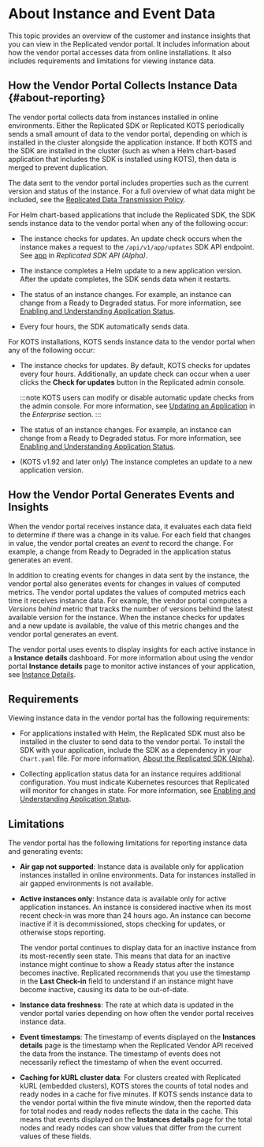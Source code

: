 # About Instance and Event Data

This topic provides an overview of the customer and instance insights that you can view in the Replicated vendor portal. It includes information about how the vendor portal accesses data from online installations. It also includes requirements and limitations for viewing instance data.  

## How the Vendor Portal Collects Instance Data {#about-reporting}

The vendor portal collects data from instances installed in online environments. Either the Replicated SDK or Replicated KOTS periodically sends a small amount of data to the vendor portal, depending on which is installed in the cluster alongside the application instance. If both KOTS and the SDK are installed in the cluster (such as when a Helm chart-based application that includes the SDK is installed using KOTS), then data is merged to prevent duplication.

The data sent to the vendor portal includes properties such as the current version and status of the instance. For a full overview of what data might be included, see the [Replicated Data Transmission Policy](https://docs.replicated.com/vendor/policies-data-transmission).

For Helm chart-based applications that include the Replicated SDK, the SDK sends instance data to the vendor portal when any of the following occur:

  * The instance checks for updates. An update check occurs when the instance makes a request to the `/api/v1/app/updates` SDK API endpoint. See [app](/reference/replicated-sdk-apis#app) in _Replicated SDK API (Alpha)_.

  * The instance completes a Helm update to a new application version. After the update completes, the SDK sends data when it restarts.

  * The status of an instance changes. For example, an instance can change from a Ready to Degraded status. For more information, see [Enabling and Understanding Application Status](insights-app-status).

  * Every four hours, the SDK automatically sends data.

For KOTS installations, KOTS sends instance data to the vendor portal when any of the following occur:

  * The instance checks for updates. By default, KOTS checks for updates every four hours. Additionally, an update check can occur when a user clicks the **Check for updates** button in the Replicated admin console. 

    :::note
    KOTS users can modify or disable automatic update checks from the admin console. For more information, see [Updating an Application](/enterprise/updating-apps) in the _Enterprise_ section.
    :::

  * The status of an instance changes. For example, an instance can change from a Ready to Degraded status. For more information, see [Enabling and Understanding Application Status](insights-app-status).

  * (KOTS v1.92 and later only) The instance completes an update to a new application version.

## How the Vendor Portal Generates Events and Insights

When the vendor portal receives instance data, it evaluates each data field to determine if there was a change in its value. For each field that changes in value, the vendor portal creates an _event_ to record the change. For example, a change from Ready to Degraded in the application status generates an event.

In addition to creating events for changes in data sent by the instance, the vendor portal also generates events for changes in values of computed metrics. The vendor portal updates the values of computed metrics each time it receives instance data. For example, the vendor portal computes a _Versions behind_ metric that tracks the number of versions behind the latest available version for the instance. When the instance checks for updates and a new update is available, the value of this metric changes and the vendor portal generates an event.

The vendor portal uses events to display insights for each active instance in a **Instance details** dashboard. For more information about using the vendor portal **Instance details** page to monitor active instances of your application, see [Instance Details](instance-insights-details).

## Requirements

Viewing instance data in the vendor portal has the following requirements:

* For applications installed with Helm, the Replicated SDK must also be installed in the cluster to send data to the vendor portal. To install the SDK with your application, include the SDK as a dependency in your `Chart.yaml` file. For more information, [About the Replicated SDK (Alpha)](replicated-sdk-overview).

* Collecting application status data for an instance requires additional configuration. You must indicate Kubernetes resources that Replicated will monitor for changes in state. For more information, see [Enabling and Understanding Application Status](insights-app-status).

## Limitations

The vendor portal has the following limitations for reporting instance data and generating events:

* **Air gap not supported**: Instance data is available only for application instances installed in online environments. Data for instances installed in air gapped environments is not available.
* **Active instances only**: Instance data is available only for active application instances. An instance is considered inactive when its most recent check-in was more than 24 hours ago. An instance can become inactive if it is decommissioned, stops checking for updates, or otherwise stops reporting.

   The vendor portal continues to display data for an inactive instance from its most-recently seen state. This means that data for an inactive instance might continue to show a Ready status after the instance becomes inactive. Replicated recommends that you use the timestamp in the **Last Check-in** field to understand if an instance might have become inactive, causing its data to be out-of-date.
* **Instance data freshness**: The rate at which data is updated in the vendor portal varies depending on how often the vendor portal receives instance data.
* **Event timestamps**: The timestamp of events displayed on the **Instances details** page is the timestamp when the Replicated Vendor API received the data from the instance. The timestamp of events does not necessarily reflect the timestamp of when the event occurred.
* **Caching for kURL cluster data**: For clusters created with Replicated kURL (embedded clusters), KOTS stores the counts of total nodes and ready nodes in a cache for five minutes. If KOTS sends instance data to the vendor portal within the five minute window, then the reported data for total nodes and ready nodes reflects the data in the cache. This means that events displayed on the **Instances details** page for the total nodes and ready nodes can show values that differ from the current values of these fields.
